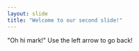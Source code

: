 ```yaml
---
layout: slide
title: "Welcome to our second slide!"
---
```

"Oh hi mark!"
Use the left arrow to go back!
